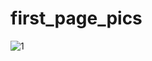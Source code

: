 # first_page_pics
![1](https://github.com/thunderdbolt/first_page_pics/assets/135745865/5f06709b-1f69-452e-95a4-57299d110d32)
